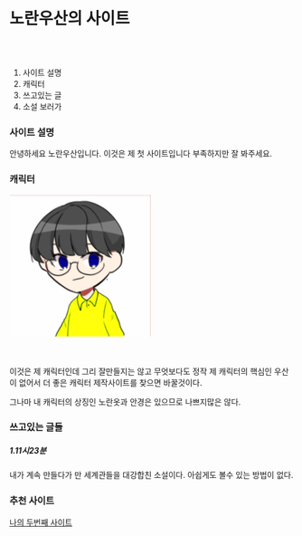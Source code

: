 <!doctype html>
<html>
<HEAD>
<meta charset="utf-8">
<title>노란우산의 첫 사이트</title>
</HEAD>
<body>
<h1>노란우산의 사이트</h1><br><BR>
<Ol>
 <li>사이트 설명</li>
 <li>캐릭터</li>
 <li>쓰고있는 글</li>
 <li>소설 보러가</li>
</Ol>
<h3>사이트 설명</h3>
<P>안녕하세요 노란우산입니다. 이것은 제 첫 사이트입니다 부족하지만 잘 봐주세요.</P>
<h3>캐릭터</h3>
<img src="propill.jpg" width="250"><br><br><br>
<p>이것은 제 캐릭터인데 그리 잘만들지는 않고 무엇보다도 정작 제 캐릭터의
핵심인 우산이 없어서 더 좋은 캐릭터 제작사이트를 찾으면 바꿀것이다.</p>
<P>그나마 내 캐릭터의 상징인 노란옷과 안경은 있으므로 나쁘지많은 않다.</p>
<H3>쓰고있는 글들</H3>
<H5>1.11시23분</H5>
<p>내가 계속 만들다가 만 세계관들을 대강합친 소설이다.
아쉽게도 볼수 있는 방법이 없다.</p>
<H3>추천 사이트</H3>
<a href="노란우산의 두번째 사이트.HTML" TARGET="_blank" TITLE="HTML5 speicification">
  나의 두번째 사이트</a>
</BODY>
</HTML>
